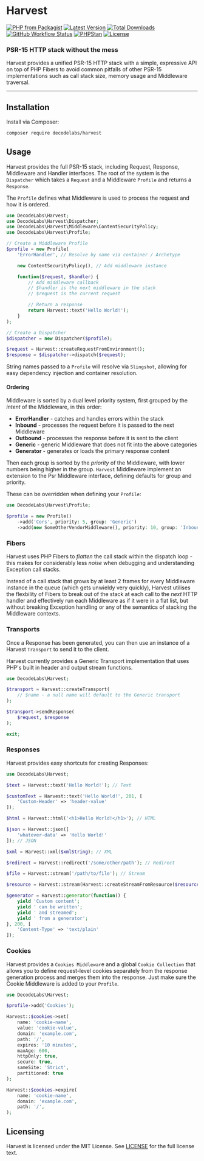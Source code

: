 # Harvest

[![PHP from Packagist](https://img.shields.io/packagist/php-v/decodelabs/harvest?style=flat)](https://packagist.org/packages/decodelabs/harvest)
[![Latest Version](https://img.shields.io/packagist/v/decodelabs/harvest.svg?style=flat)](https://packagist.org/packages/decodelabs/harvest)
[![Total Downloads](https://img.shields.io/packagist/dt/decodelabs/harvest.svg?style=flat)](https://packagist.org/packages/decodelabs/harvest)
[![GitHub Workflow Status](https://img.shields.io/github/actions/workflow/status/decodelabs/harvest/integrate.yml?branch=develop)](https://github.com/decodelabs/harvest/actions/workflows/integrate.yml)
[![PHPStan](https://img.shields.io/badge/PHPStan-enabled-44CC11.svg?longCache=true&style=flat)](https://github.com/phpstan/phpstan)
[![License](https://img.shields.io/packagist/l/decodelabs/harvest?style=flat)](https://packagist.org/packages/decodelabs/harvest)

### PSR-15 HTTP stack without the mess

Harvest provides a unified PSR-15 HTTP stack with a simple, expressive API on top of PHP Fibers to avoid common pitfalls of other PSR-15 implementations such as call stack size, memory usage and Middleware traversal.

---

## Installation

Install via Composer:

```bash
composer require decodelabs/harvest
```

## Usage

Harvest provides the full PSR-15 stack, including Request, Response, Middleware and Handler interfaces.
The root of the system is the `Dispatcher` which takes a `Request` and a Middleware `Profile` and returns a `Response`.

The `Profile` defines what Middleware is used to process the request and how it is ordered.

```php
use DecodeLabs\Harvest;
use DecodeLabs\Harvest\Dispatcher;
use DecodeLabs\Harvest\Middleware\ContentSecurityPolicy;
use DecodeLabs\Harvest\Profile;

// Create a Middleware Profile
$profile = new Profile(
    'ErrorHandler', // Resolve by name via container / Archetype

    new ContentSecurityPolicy(), // Add middleware instance

    function($request, $handler) {
        // Add middleware callback
        // $handler is the next middleware in the stack
        // $request is the current request

        // Return a response
        return Harvest::text('Hello World!');
    }
);

// Create a Dispatcher
$dispatcher = new Dispatcher($profile);

$request = Harvest::createRequestFromEnvironment();
$response = $dispatcher->dispatch($request);
```

String names passed to a `Profile` will resolve via `Slingshot`, allowing for easy dependency injection and container resolution.

#### Ordering

Middleware is sorted by a dual level priority system, first grouped by the _intent_ of the Middleware, in this order:

- **ErrorHandler** - catches and handles errors within the stack
- **Inbound** - processes the request before it is passed to the next Middleware
- **Outbound** - processes the response before it is sent to the client
- **Generic** - generic Middleware that does not fit into the above categories
- **Generator** - generates or loads the primary response content

Then each group is sorted by the _priority_ of the Middleware, with lower numbers being higher in the group. `Harvest` Middleware implement an extension to the Psr Middleware interface, defining defaults for group and priority.

These can be overridden when defining your `Profile`:

```php
use DecodeLabs\Harvest\Profile;

$profile = new Profile()
    ->add('Cors', priority: 5, group: 'Generic')
    ->add(new SomeOtherVendorMiddleware(), priority: 10, group: 'Inbound');
```


### Fibers

Harvest uses PHP Fibers to _flatten_ the call stack within the dispatch loop - this makes for considerably less _noise_ when debugging and understanding Exception call stacks.

Instead of a call stack that grows by at least 2 frames for every Middleware instance in the queue (which gets unwieldy very quickly), Harvest utilises the flexbility of Fibers to break out of the stack at each call to the _next_ HTTP handler and effectively run each Middleware as if it were in a flat list, but without breaking Exception handling or any of the semantics of stacking the Middleware contexts.


### Transports

Once a Response has been generated, you can then use an instance of a Harvest `Transport` to send it to the client.

Harvest currently provides a Generic Transport implementation that uses PHP's built in header and output stream functions.

```php
use DecodeLabs\Harvest;

$transport = Harvest::createTransport(
    // $name - a null name will default to the Generic transport
);

$transport->sendResponse(
    $request, $response
);

exit;
```

### Responses

Harvest provides easy shortcuts for creating Responses:

```php
use DecodeLabs\Harvest;

$text = Harvest::text('Hello World!'); // Text

$customText = Harvest::text('Hello World!', 201, [
    'Custom-Header' => 'header-value'
]);

$html = Harvest::html('<h1>Hello World!</h1>'); // HTML

$json = Harvest::json([
    'whatever-data' => 'Hello World!'
]); // JSON

$xml = Harvest::xml($xmlString); // XML

$redirect = Harvest::redirect('/some/other/path'); // Redirect

$file = Harvest::stream('/path/to/file'); // Stream

$resource = Harvest::stream(Harvest::createStreamFromResource($resource)); // Stream

$generator = Harvest::generator(function() {
    yield 'Custom content';
    yield ' can be written';
    yield ' and streamed';
    yield ' from a generator';
}, 200, [
    'Content-Type' => 'text/plain'
]);
```


### Cookies

Harvest provides a `Cookies Middlewar`e and a global `Cookie Collection` that allows you to define request-level cookies separately from the response generation process and merges them into the response. Just make sure the Cookie Middleware is added to your `Profile`.


```php
use DecodeLabs\Harvest;

$profile->add('Cookies');

Harvest::$cookies->set(
    name: 'cookie-name',
    value: 'cookie-value',
    domain: 'example.com',
    path: '/',
    expires: '10 minutes',
    maxAge: 600,
    httpOnly: true,
    secure: true,
    sameSite: 'Strict',
    partitioned: true
);

Harvest::$cookies->expire(
    name: 'cookie-name',
    domain: 'example.com',
    path: '/',
);
```


## Licensing

Harvest is licensed under the MIT License. See [LICENSE](./LICENSE) for the full license text.
